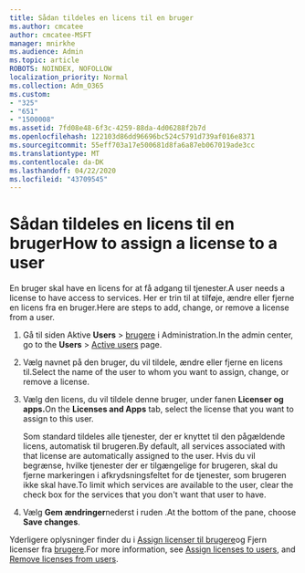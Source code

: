 ```yaml
---
title: Sådan tildeles en licens til en bruger
ms.author: cmcatee
author: cmcatee-MSFT
manager: mnirkhe
ms.audience: Admin
ms.topic: article
ROBOTS: NOINDEX, NOFOLLOW
localization_priority: Normal
ms.collection: Adm_O365
ms.custom:
- "325"
- "651"
- "1500008"
ms.assetid: 7fd08e48-6f3c-4259-88da-4d06288f2b7d
ms.openlocfilehash: 122103d86dd96696bc524c5791d739af016e8371
ms.sourcegitcommit: 55eff703a17e500681d8fa6a87eb067019ade3cc
ms.translationtype: MT
ms.contentlocale: da-DK
ms.lasthandoff: 04/22/2020
ms.locfileid: "43709545"
---
```

# <a name="how-to-assign-a-license-to-a-user"></a><span data-ttu-id="6e33f-102">Sådan tildeles en licens til en bruger</span><span class="sxs-lookup"><span data-stu-id="6e33f-102">How to assign a license to a user</span></span>

<span data-ttu-id="6e33f-103">En bruger skal have en licens for at få adgang til tjenester.</span><span class="sxs-lookup"><span data-stu-id="6e33f-103">A user needs a license to have access to services.</span></span> <span data-ttu-id="6e33f-104">Her er trin til at tilføje, ændre eller fjerne en licens fra en bruger.</span><span class="sxs-lookup"><span data-stu-id="6e33f-104">Here are steps to add, change, or remove a license from a user.</span></span>
  
1. <span data-ttu-id="6e33f-105">Gå til siden Aktive **Users** \> [brugere](https://go.microsoft.com/fwlink/p/?linkid=834822) i Administration.</span><span class="sxs-lookup"><span data-stu-id="6e33f-105">In the admin center, go to the **Users** \> [Active users](https://go.microsoft.com/fwlink/p/?linkid=834822) page.</span></span>

2. <span data-ttu-id="6e33f-106">Vælg navnet på den bruger, du vil tildele, ændre eller fjerne en licens til.</span><span class="sxs-lookup"><span data-stu-id="6e33f-106">Select the name of the user to whom you want to assign, change, or remove a license.</span></span>

3. <span data-ttu-id="6e33f-107">Vælg den licens, du vil tildele denne bruger, under fanen **Licenser og apps.**</span><span class="sxs-lookup"><span data-stu-id="6e33f-107">On the **Licenses and Apps** tab, select the license that you want to assign to this user.</span></span>

    <span data-ttu-id="6e33f-108">Som standard tildeles alle tjenester, der er knyttet til den pågældende licens, automatisk til brugeren.</span><span class="sxs-lookup"><span data-stu-id="6e33f-108">By default, all services associated with that license are automatically assigned to the user.</span></span> <span data-ttu-id="6e33f-109">Hvis du vil begrænse, hvilke tjenester der er tilgængelige for brugeren, skal du fjerne markeringen i afkrydsningsfeltet for de tjenester, som brugeren ikke skal have.</span><span class="sxs-lookup"><span data-stu-id="6e33f-109">To limit which services are available to the user, clear the check box for the services that you don't want that user to have.</span></span>

4. <span data-ttu-id="6e33f-110">Vælg **Gem ændringer**nederst i ruden .</span><span class="sxs-lookup"><span data-stu-id="6e33f-110">At the bottom of the pane, choose **Save changes**.</span></span>

<span data-ttu-id="6e33f-111">Yderligere oplysninger finder du i [Assign licenser til brugere](https://docs.microsoft.com/office365/admin/subscriptions-and-billing/assign-licenses-to-users)og Fjern licenser fra [brugere](https://docs.microsoft.com/office365/admin/subscriptions-and-billing/remove-licenses-from-users).</span><span class="sxs-lookup"><span data-stu-id="6e33f-111">For more information, see [Assign licenses to users](https://docs.microsoft.com/office365/admin/subscriptions-and-billing/assign-licenses-to-users), and [Remove licenses from users](https://docs.microsoft.com/office365/admin/subscriptions-and-billing/remove-licenses-from-users).</span></span>